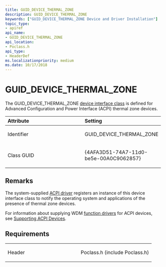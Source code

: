 ```yaml
---
title: GUID_DEVICE_THERMAL_ZONE
description: GUID_DEVICE_THERMAL_ZONE
keywords: ["GUID_DEVICE_THERMAL_ZONE Device and Driver Installation"]
topic_type:
- apiref
api_name:
- GUID_DEVICE_THERMAL_ZONE
api_location:
- Poclass.h
api_type:
- HeaderDef
ms.localizationpriority: medium
ms.date: 10/17/2018
---
```


# GUID_DEVICE_THERMAL_ZONE


The GUID_DEVICE_THERMAL_ZONE [device interface class](./overview-of-device-interface-classes.md) is defined for Advanced Configuration and Power Interface (ACPI) thermal zone devices.

<table>
<colgroup>
<col width="50%" />
<col width="50%" />
</colgroup>
<thead>
<tr class="header">
<th align="left">Attribute</th>
<th align="left">Setting</th>
</tr>
</thead>
<tbody>
<tr class="odd">
<td align="left"><p>Identifier</p></td>
<td align="left"><p>GUID_DEVICE_THERMAL_ZONE</p></td>
</tr>
<tr class="even">
<td align="left"><p>Class GUID</p></td>
<td align="left"><p>{4AFA3D51-74A7-11d0-be5e-00A0C9062857}</p></td>
</tr>
</tbody>
</table>

 

## Remarks

The system-supplied [ACPI driver](../kernel/acpi-driver.md) registers an instance of this device interface class to notify the operating system and applications of the presence of thermal zone devices.

For information about supplying WDM [function drivers](../kernel/function-drivers.md) for ACPI devices, see [Supporting ACPI Devices](../acpi/supporting-acpi-devices.md).

## Requirements

<table>
<colgroup>
<col width="50%" />
<col width="50%" />
</colgroup>
<tbody>
<tr class="odd">
<td align="left"><p>Header</p></td>
<td align="left">Poclass.h (include Poclass.h)</td>
</tr>
</tbody>
</table>

 

